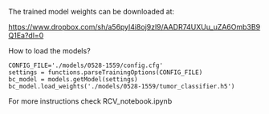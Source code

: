 The trained model weights can be downloaded at:

https://www.dropbox.com/sh/a56pyl4i8oj9zl9/AADR74UXUu_uZA6Omb3B9Q1Ea?dl=0

How to load the models? 

    CONFIG_FILE='./models/0528-1559/config.cfg'
    settings = functions.parseTrainingOptions(CONFIG_FILE)
    bc_model = models.getModel(settings)
    bc_model.load_weights('./models/0528-1559/tumor_classifier.h5')

For more instructions check RCV_notebook.ipynb